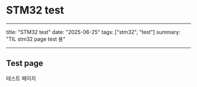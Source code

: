 # STM32 test

---

title: "STM32 test"
date: "2025-06-25"
tags: ["stm32", "test"]
summary: "TIL stm32 page test 용"

---

## Test page

테스트 페이지
